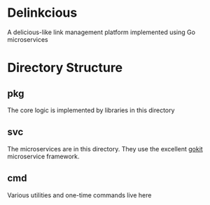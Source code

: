 # Delinkcious

A delicious-like link management platform implemented using Go microservices

# Directory Structure

## pkg

The core logic is implemented by libraries in this directory

## svc

The microservices are in this directory. They use the excellent [gokit](https://gokit.io) microservice framework.

## cmd

Various utilities and one-time commands live here
